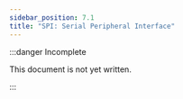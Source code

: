 ```yaml
---
sidebar_position: 7.1
title: "SPI: Serial Peripheral Interface"
---
```


:::danger Incomplete

This document is not yet written.

:::
